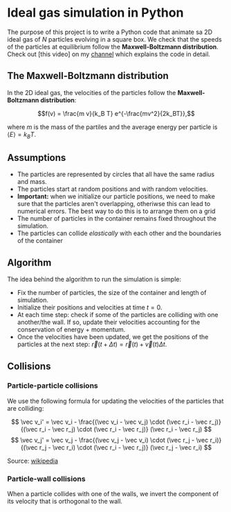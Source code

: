 # Ideal gas simulation in Python

The purpose of this project is to write a Python code that animate sa 2D ideal gas of $N$ particles evolving in a square box. 
We check that the speeds of the particles at equilibrium follow the **Maxwell-Boltzmann distribution**. 
Check out [this video] on my [channel](https://www.youtube.com/channel/UCrD42YxJdVEKl-9-iER80hA) which explains the code in detail. 


## The Maxwell-Boltzmann distribution

In the 2D ideal gas, the velocities of the particles follow the **Maxwell-Boltzmann distribution**: 

$$f(v) = \frac{m v}{k_B T} e^{-\frac{mv^2}{2k_BT}},$$

where $m$ is the mass of the partiles and the average energy per particle is $\langle E \rangle=k_B T.$ 

## Assumptions
* The particles are represented by circles that all have the same radius and mass. 
* The particles start at random positions and with random velocities. 
* **Important:** when we initialize our particle positions, we need to make sure that the particles aren't overlapping, otheriwse this can lead to numerical errors. The best way to do this is to arrange them on a grid
* The number of particles in the container remains fixed throughout the simulation. 
* The particles can collide *elastically* with each other and the boundaries of the container


## Algorithm 
The idea behind the algorithm to run the simulation is simple: 

* Fix the number of particles, the size of the container and length of simulation.
* Initialize their positions and velocities at time $t=0$. 
* At each time step: check if some of the particles are colliding with one another/the wall. If so, update their velocities accounting for the conservation of energy + momentum.
* Once the velocities have been updated, we get the positions of the particles at the next step: $\vec r(t+\Delta t) = \vec r(t) + \vec v(t) \Delta t$.

## Collisions 
### Particle-particle collisions
We use the following formula for updating the velocities of the particles that are colliding:

$$ \vec v_i' = \vec v_i - \frac{(\vec v_i - \vec v_j) \cdot (\vec r_i - \vec r_j)}{(\vec r_i - \vec r_j) \cdot (\vec r_i - \vec r_j)} (\vec r_i - \vec r_j) $$
$$ \vec v_j' = \vec v_j - \frac{(\vec v_j - \vec v_i) \cdot (\vec r_j - \vec r_i)}{(\vec r_j - \vec r_i) \cdot (\vec r_i - \vec r_j)} (\vec r_j - \vec r_i) $$ 

Source: [wikipedia](https://en.wikipedia.org/wiki/Elastic_collision)

### Particle-wall collisions
When a particle collides with one of the walls, we invert the component of its velocity that is orthogonal to the wall. 

